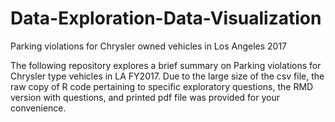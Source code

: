 # Data-Exploration-Data-Visualization
Parking violations for Chrysler owned vehicles in Los Angeles 2017

The following repository explores a brief summary on Parking violations for Chrysler type vehicles in LA FY2017. 
Due to the large size of the csv file, the raw copy of R code pertaining to specific exploratory questions, the RMD version with questions, and printed pdf file was provided for your convenience.
